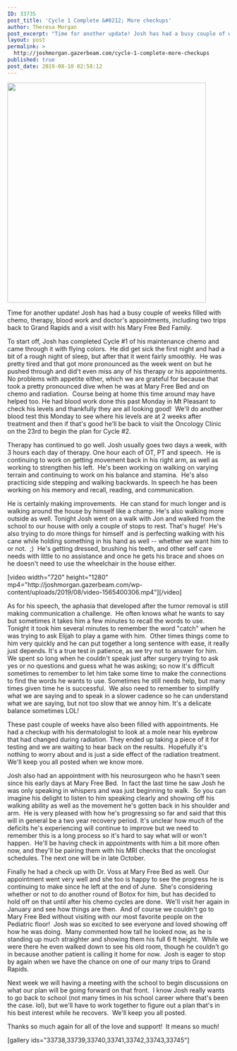 ```yaml
---
ID: 33735
post_title: 'Cycle 1 Complete &#8212; More checkups'
author: Theresa Morgan
post_excerpt: "Time for another update! Josh has had a busy couple of weeks filled with chemo, therapy, blood work and doctor's appointments, including two trips back to Grand Rapids and a visit with his Mary Free Bed Family.  "
layout: post
permalink: >
  http://joshmorgan.gazerbeam.com/cycle-1-complete-more-checkups
published: true
post_date: 2019-08-10 02:58:12
---
```

<!-- wp:tadv/classic-paragraph -->
<p><img class="wp-image-33737 aligncenter" src="http://joshmorgan.gazerbeam.com/wp-content/uploads/2019/08/67731050_2309128415837369_5806336441734660096_n-e1565405149145.jpg" alt="" width="450" height="499" /></p>
<p>Time for another update! Josh has had a busy couple of weeks filled with chemo, therapy, blood work and doctor's appointments, including two trips back to Grand Rapids and a visit with his Mary Free Bed Family.  </p>
<p>To start off, Josh has completed Cycle #1 of his maintenance chemo and came through it with flying colors.  He did get sick the first night and had a bit of a rough night of sleep, but after that it went fairly smoothly.  He was pretty tired and that got more pronounced as the week went on but he pushed through and did't even miss any of his therapy or his appointments.  No problems with appetite either, which we are grateful for because that took a pretty pronounced dive when he was at Mary Free Bed and on chemo and radiation.  Course being at home this time around may have helped too. He had blood work done this past Monday in Mt Pleasant to check his levels and thankfully they are all looking good!  We'll do another blood test this Monday to see where his levels are at 2 weeks after treatment and then if that's good he'll be back to visit the Oncology Clinic on the 23rd to begin the plan for Cycle #2.  </p>
<p>Therapy has continued to go well. Josh usually goes two days a week, with 3 hours each day of therapy. One hour each of OT, PT and speech.  He is continuing to work on getting movement back in his right arm, as well as working to strengthen his left.  He's been working on walking on varying terrain and continuing to work on his balance and stamina.  He's also practicing side stepping and walking backwards. In speech he has been working on his memory and recall, reading, and communication. </p>
<p>He is certainly making improvements.  He can stand for much longer and is walking around the house by himself like a champ. He's also walking more outside as well. Tonight Josh went on a walk with Jon and walked from the school to our house with only a couple of stops to rest. That's huge!  He's also trying to do more things for himself  and is perfecting walking with his cane while holding something in his hand as well -- whether we want him to or not.  ;)  He's getting dressed, brushing his teeth, and other self care needs with little to no assistance and once he gets his brace and shoes on he doesn't need to use the wheelchair in the house either.  </p>
<p>[video width="720" height="1280" mp4="http://joshmorgan.gazerbeam.com/wp-content/uploads/2019/08/video-1565400306.mp4"][/video]</p>
<p>As for his speech, the aphasia that developed after the tumor removal is still making communication a challenge.  He often knows what he wants to say but sometimes it takes him a few minutes to recall the words to use.  Tonight it took him several minutes to remember the word "catch" when he was trying to ask Elijah to play a game with him.  Other times things come to him very quickly and he can put together a long sentence with ease, it really just depends. It's a true test in patience, as we try not to answer for him.  We spent so long when he couldn't speak just after surgery trying to ask yes or no questions and guess what he was asking; so now it's difficult sometimes to remember to let him take some time to make the connections to find the words he wants to use. Sometimes he still needs help, but many times given time he is successful.  We also need to remember to simplify what we are saying and to speak in a slower cadence so he can understand what we are saying, but not too slow that we annoy him. It's a delicate balance sometimes LOL!  </p>
<p>These past couple of weeks have also been filled with appointments. He had a checkup with his dermatologist to look at a mole near his eyebrow that had changed during radiation. They ended up taking a piece of it for testing and we are waiting to hear back on the results.  Hopefully it's nothing to worry about and is just a side effect of the radiation treatment. We'll keep you all posted when we know more. </p>
<p>Josh also had an appointment with his neurosurgeon who he hasn't seen since his early days at Mary Free Bed.  In fact the last time he saw Josh he was only speaking in whispers and was just beginning to walk.  So you can imagine his delight to listen to him speaking clearly and showing off his walking ability as well as the movement he's gotten back in his shoulder and arm.  He is very pleased with how he's progressing so far and said that this will in general be a two year recovery period. It's unclear how much of the deficits he's experiencing will continue to improve but we need to remember this is a long process so it's hard to say what will or won't happen.  He'll be having check in appointments with him a bit more often now, and they'll be pairing them with his MRI checks that the oncologist schedules. The next one will be in late October.</p>
<p>Finally he had a check up with Dr. Voss at Mary Free Bed as well. Our appointment went very well and she too is happy to see the progress he is continuing to make since he left at the end of June.  She's considering whether or not to do another round of Botox for him, but has decided to hold off on that until after his chemo cycles are done.  We'll visit her again in January and see how things are then.  And of course we couldn't go to Mary Free Bed without visiting with our most favorite people on the Pediatric floor!  Josh was so excited to see everyone and loved showing off how he was doing.  Many commented how tall he looked now, as he is standing up much straighter and showing them his full 6 ft height.  While we were there he even walked down to see his old room, though he couldn't go in because another patient is calling it home for now.  Josh is eager to stop by again when we have the chance on one of our many trips to Grand Rapids.</p>
<p>Next week we will having a meeting with the school to begin discussions on what our plan will be going forward on that front.  I know Josh really wants to go back to school (not many times in his school career where that's been the case. lol), but we'll have to work together to figure out a plan that's in his best interest while he recovers.  We'll keep you all posted.</p>
<p>Thanks so much again for all of the love and support!  It means so much! </p>
<p>[gallery ids="33738,33739,33740,33741,33742,33743,33745"]</p>
<!-- /wp:tadv/classic-paragraph -->